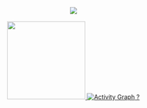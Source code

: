 <div align="center">
  <a href="https://github.com/Backendeng">
    <img id="preview" src="https://komarev.com/ghpvc/?username=LoveDrip&color=grey">
    <br/><br/>
   <img height="180em" src="https://github-readme-stats.vercel.app/api?username=LoveDrip&show_icons=true&theme=dark&include_all_commits=true&count_private=true"/>
<!--    <img height="180em" src="https://github-readme-stats.vercel.app/api/top-langs/?username=LoveDrip&layout=compact&langs_count=10&theme=dark"/> -->
<!--    <img src="https://streak-stats.demolab.com?user=Backendeng&_border=true&theme=dark&hide_border=true&theme=react" style="width: 95%" /> -->
<!--    <img src="https://github-profile-trophy.vercel.app/?username=backendeng&row=2&no-bg=true&column=4&margin-w=15&margin-h=15" alt="backendeng" /> -->
   <img alt="Activity Graph" src="https://github-readme-activity-graph.vercel.app/graph?username=LoveDrip&theme=react-dark&hide_border=true" /> ?
  </a>
</div>
